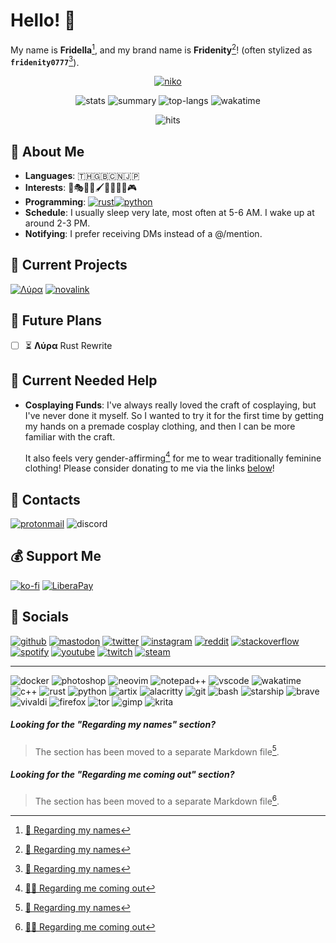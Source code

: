 <h1 id="hello">Hello! 👋</h1>

My name is **Fridella**[^1], and my brand name is **Fridenity**[^1]! (often stylized as **`fridenity0777`**[^1]).

<!-- Banner -->
<div align="center">

[![niko](assets/niko.jpg)](https://www.deviantart.com/muddymelly)

![stats](https://github-readme-stats.vercel.app/api?username=fridenity0777&theme=rose_pine&hide_border=true)
![summary](https://github-profile-summary-cards.vercel.app/api/cards/profile-details?username=fridenity0777&theme=rose_pine&hide_border=true)
![top-langs](https://github-readme-stats.vercel.app/api/top-langs/?username=fridenity0777&theme=rose_pine&layout=compact&hide_border=true)
![wakatime](https://github-readme-stats.vercel.app/api/wakatime?username=fridenity0777&theme=rose_pine&hide_border=true&layout=compact)

![hits](https://hits.seeyoufarm.com/api/count/incr/badge.svg?url=https%3A%2F%2Fgithub.com%2F{username}1212%2Fhit-counter)
</div>

<!-- About -->
<h2 id="about">💖 About Me</h2>

- **Languages**: 🇹🇭🇬🇧🇨🇳🇯🇵
- **Interests**: 🎼🎭🎲💄🖌️🚀🎤👩‍💻🎮
- **Programming**: [![rust](https://img.shields.io/badge/Rust-black?style=flate&logo=rust)](https://www.rust-lang.org/)[![python](https://img.shields.io/badge/Python-FFD43B?style=flat&logo=python&logoColor=blue)](https://www.python.org/)
- **Schedule**: I usually sleep very late, most often at 5-6 AM. I wake up at around 2-3 PM.
- **Notifying**: I prefer receiving DMs instead of a @/mention.

<!-- Projects -->
<h2 id="projects">💎 Current Projects</h2>

[![Λύρα](https://github-readme-stats.vercel.app/api/pin/?username=lyra-music&repo=lyra&theme=rose_pine&hide_border=true)](https://github.com/lyra-music/lyra)
[![novalink](https://github-readme-stats.vercel.app/api/pin/?username=lyra-music&repo=novalink&theme=rose_pine&hide_border=true)](https://github.com/lyra-music/novalink)

<!-- Future Plans -->
<h2 id="future-plans">🚀 Future Plans</h2>

- [ ] ⏳ **Λύρα** Rust Rewrite

<!-- Needed Help -->
<h2 id="needed-help">🌱 Current Needed Help</h2>

- **Cosplaying Funds**: I've always really loved the craft of cosplaying, but I've never done it myself. So I wanted to try it for the first time by getting my hands on a premade cosplay clothing, and then I can be more familiar with the craft.
  
  It also feels very gender-affirming[^2] for me to wear traditionally feminine clothing! Please consider donating to me via the links [below](#support)!

<!-- Contacts -->
<h2 id="contacts">📨 Contacts</h2>

[![protonmail](https://img.shields.io/badge/ProtonMail-8B89CC?style=for-the-badge&logo=protonmail&logoColor=white)](https://pastebin.com/KBiVmSTY)
![discord](https://dcbadge.vercel.app/api/shield/548850193202675713)

<!-- Support -->
<h2 id="support">💰 Support Me</h2>

<!-- > **Warning** **At the time of writing this, I am currently unable to recieve payments from these.** -->

<!-- [![paypal](https://img.shields.io/badge/PayPal-00457C?style=for-the-badge&logo=paypal&logoColor=white)](https://www.paypal.me/...) -->
[![ko-fi](https://img.shields.io/badge/Ko--fi-F16061?style=for-the-badge&logo=ko-fi&logoColor=white)](https://ko-fi.com/fridenity0777)
[![LiberaPay](https://img.shields.io/badge/Liberapay-F6C915?style=for-the-badge&logo=liberapay&logoColor=black)](https://en.liberapay.com/fridenity0777)

<!-- Socials -->
<h2 id="socials">🔗 Socials</h2>

[![github](https://img.shields.io/badge/GitHub-100000?style=for-the-badge&logo=github&logoColor=white)](https://github.com/fridenity0777)
[![mastodon](https://img.shields.io/badge/-MASTODON-%232B90D9?style=for-the-badge&logo=mastodon&logoColor=white)](https://fosstodon.org/@fdnt)
[![twitter](https://img.shields.io/badge/Twitter-1DA1F2?style=for-the-badge&logo=twitter&logoColor=white)](https://twitter.com/fridenity0777)
[![instagram](https://img.shields.io/badge/Instagram-E4405F?style=for-the-badge&logo=instagram&logoColor=white)](https://www.instagram.com/fridenity0777/)
[![reddit](https://img.shields.io/badge/Reddit-FF4500?style=for-the-badge&logo=reddit&logoColor=white)](https://www.reddit.com/u/fridenity0777)
[![stackoverflow](https://img.shields.io/badge/Stack_Overflow-FE7A16?style=for-the-badge&logo=stack-overflow&logoColor=white)](https://stackoverflow.com/users/21558112/fridenity0777)
[![spotify](https://img.shields.io/badge/Spotify-1ED760?&style=for-the-badge&logo=spotify&logoColor=white)](https://open.spotify.com/user/21i2irqqgk4rlvl3ewomljvaa)
[![youtube](https://img.shields.io/badge/YouTube-FF0000?style=for-the-badge&logo=youtube&logoColor=white)](https://www.youtube.com/@fridenity0777)
[![twitch](https://img.shields.io/badge/Twitch-9146FF?style=for-the-badge&logo=twitch&logoColor=white)](https://www.twitch.tv/fridenity0777)
[![steam](https://img.shields.io/badge/Steam-000000?style=for-the-badge&logo=steam&logoColor=white)](https://steamcommunity.com/id/fridenity0777/)

---

<!-- Badges Spam -->
![docker](https://img.shields.io/badge/Docker-2CA5E0?style=for-the-badge&logo=docker&logoColor=white)
![photoshop](https://img.shields.io/badge/Adobe%20Photoshop-31A8FF?style=for-the-badge&logo=Adobe%20Photoshop&logoColor=black)
![neovim](https://img.shields.io/badge/NeoVim-%2357A143.svg?&style=for-the-badge&logo=neovim&logoColor=white)
![notepad++](https://img.shields.io/badge/Notepad++-90E59A.svg?style=for-the-badge&logo=notepad%2B%2B&logoColor=black)
![vscode](https://img.shields.io/badge/VSCode-0078D4?style=for-the-badge&logo=visual%20studio%20code&logoColor=white)
![wakatime](https://img.shields.io/badge/WakaTime-000000?style=for-the-badge&logo=WakaTime&logoColor=white)
![c++](https://img.shields.io/badge/C%2B%2B-00599C?style=for-the-badge&logo=c%2B%2B&logoColor=white)
![rust](https://img.shields.io/badge/Rust-black?style=for-the-badge&logo=rust)
![python](https://img.shields.io/badge/Python-FFD43B?style=for-the-badge&logo=python&logoColor=blue)
![artix](https://img.shields.io/badge/Artix_Linux-10A0CC?style=for-the-badge&logo=artix-linux&logoColor=white)
![alacritty](https://img.shields.io/badge/alacritty-F46D01?style=for-the-badge&logo=alacritty&logoColor=white)
![git](https://img.shields.io/badge/GIT-E44C30?style=for-the-badge&logo=git&logoColor=white)
![bash](https://img.shields.io/badge/GNU%20Bash-4EAA25?style=for-the-badge&logo=GNU%20Bash&logoColor=white)
![starship](https://img.shields.io/badge/starship-DD0B78?style=for-the-badge&logo=starship&logoColor=white)
![brave](https://img.shields.io/badge/Brave-FF1B2D?style=for-the-badge&logo=Brave&logoColor=white)
![vivaldi](https://img.shields.io/badge/Vivaldi-EF3939?style=for-the-badge&logo=Vivaldi&logoColor=white)
![firefox](https://img.shields.io/badge/Firefox-FF7139?style=for-the-badge&logo=Firefox-Browser&logoColor=white)
![tor](https://img.shields.io/badge/Tor-7D4698?style=for-the-badge&logo=Tor-Browser&logoColor=white)
![gimp](https://img.shields.io/badge/Gimp-657D8B?style=for-the-badge&logo=gimp&logoColor=FFFFFF)
![krita](https://img.shields.io/badge/Krita-203759?style=for-the-badge&logo=krita&logoColor=EEF37B)

<!-- Backwards Compatibility -->
<h5 id="1-regarding-my-names">Looking for the "Regarding my names" section?</h5>

> The section has been moved to a separate Markdown file[^1].

<h5 id="2-regarding-me-and-coming-out">Looking for the "Regarding me coming out" section?</h5>

> The section has been moved to a separate Markdown file[^2].

<!-- Footnotes -->
[^1]: [🪪 Regarding my names](etc/names.md)
[^2]: [🏳️‍🌈 Regarding me coming out](etc/lgbtqia.md)
